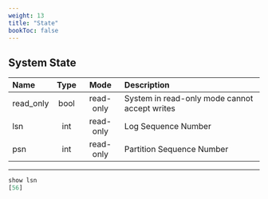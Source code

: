 ```yaml
---
weight: 13
title: "State"
bookToc: false
---
```


## System State

| Name                | Type     | Mode         | Description |
| :----------------   | :------: | :----:       | :---- |
| read_only           | bool     |  read-only   | System in read-only mode cannot accept writes |
| lsn                 | int      |  read-only   | Log Sequence Number |
| psn                 | int      |  read-only   | Partition Sequence Number  |

---

```SQL
show lsn
[56]
```
